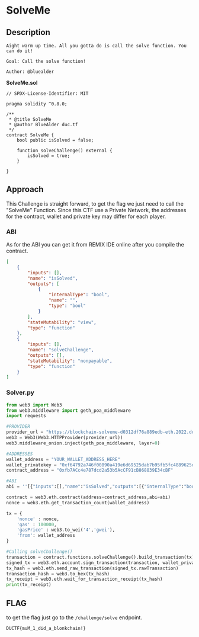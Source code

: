 # **SolveMe**

## **Description**  
```
Aight warm up time. All you gotta do is call the solve function. You can do it!

Goal: Call the solve function!

Author: @bluealder
```

**SolveMe.sol**
```solidity
// SPDX-License-Identifier: MIT

pragma solidity ^0.8.0;

/**
 * @title SolveMe
 * @author BlueAlder duc.tf
 */
contract SolveMe {
    bool public isSolved = false;

    function solveChallenge() external {
        isSolved = true;
    }
   
}
```

## **Approach**

This Challenge is straight forward, to get the flag we just need to call the "SolveMe" Function. Since this CTF use a Private Network, the addresses for the contract, wallet and private key may differ for each player.

### **ABI**

As for the ABI you can get it from REMIX IDE online after you compile the contract.
```json
[
	{
		"inputs": [],
		"name": "isSolved",
		"outputs": [
			{
				"internalType": "bool",
				"name": "",
				"type": "bool"
			}
		],
		"stateMutability": "view",
		"type": "function"
	},
	{
		"inputs": [],
		"name": "solveChallenge",
		"outputs": [],
		"stateMutability": "nonpayable",
		"type": "function"
	}
]
```

### **Solver.py**
```python
from web3 import Web3
from web3.middleware import geth_poa_middleware
import requests

#PROVIDER                            
provider_url = "https://blockchain-solveme-d0312df76a889edb-eth.2022.ductf.dev/"
web3 = Web3(Web3.HTTPProvider(provider_url))
web3.middleware_onion.inject(geth_poa_middleware, layer=0)

#ADDRESSES
wallet_address = "YOUR_WALLET_ADDRESS_HERE"
wallet_privatekey = "0xf64792a746f00890a419e6d69525dab7b95fb5fc4889625d01fa7917e1a0447f"
contract_address = "0xfb7ACc4e787dcd2a53b5AcCF91cB868839E34cBF"

#ABI
abi = ''[{"inputs":[],"name":"isSolved","outputs":[{"internalType":"bool","name":"","type":"bool"}],"stateMutability":"view","type":"function"},{"inputs":[],"name":"solveChallenge","outputs":[],"stateMutability":"nonpayable","type":"function"}]''

contract = web3.eth.contract(address=contract_address,abi=abi)
nonce = web3.eth.get_transaction_count(wallet_address)

tx = {
    'nonce' : nonce,
    'gas' : 100000,
    'gasPrice' : web3.to_wei('4','gwei'),
    'from': wallet_address
}

#Calling solveChallenge()
transaction = contract.functions.solveChallenge().build_transaction(tx)
signed_tx = web3.eth.account.sign_transaction(transaction, wallet_privatekey)
tx_hash = web3.eth.send_raw_transaction(signed_tx.rawTransaction)
transaction_hash = web3.to_hex(tx_hash)
tx_receipt = web3.eth.wait_for_transaction_receipt(tx_hash)
print(tx_receipt)
```

## FLAG
to get the flag just go to the `/challenge/solve` endpoint.    
```
DUCTF{muM_1_did_a_blonkchain!}
```
